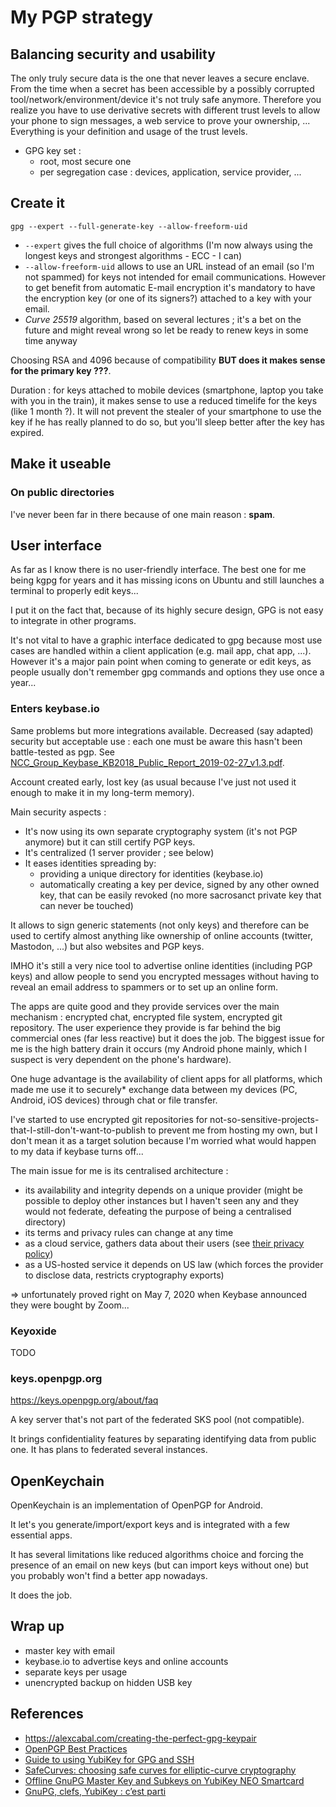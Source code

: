 # My PGP strategy

## Balancing security and usability

The only truly secure data is the one that never leaves a secure enclave. From the time when a secret has been accessible by a possibly corrupted tool/network/environment/device it's not truly safe anymore.
Therefore you realize you have to use derivative secrets with different trust levels to allow your phone to sign messages, a web service to prove your ownership, ...
Everything is your definition and usage of the trust levels.

- GPG key set :
  - root, most secure one
  - per segregation case : devices, application, service provider, ...

## Create it

    gpg --expert --full-generate-key --allow-freeform-uid

- `--expert` gives the full choice of algorithms (I'm now always using the longest keys and strongest algorithms - ECC - I can)
- `--allow-freeform-uid` allows to use an URL instead of an email (so I'm not spammed) for keys not intended for email communications. However to get benefit from automatic E-mail encryption it's mandatory to have the encryption key (or one of its signers?) attached to a key with your email.
- *Curve 25519* algorithm, based on several lectures ; it's a bet on the future and might reveal wrong so let be ready to renew keys in some time anyway

Choosing RSA and 4096 because of compatibility **BUT does it makes sense for the primary key ???**.

Duration : for keys attached to mobile devices (smartphone, laptop you take with you in the train), it makes sense to use a reduced timelife for the keys (like 1 month ?).
It will not prevent the stealer of your smartphone to use the key if he has really planned to do so, but you'll sleep better after the key has expired.


## Make it useable

### On public directories

I've never been far in there because of one main reason : **spam**.

## User interface

As far as I know there is no user-friendly interface. The best one for me being kgpg for years and it has missing icons on Ubuntu and still launches a terminal to properly edit keys...

I put it on the fact that, because of its highly secure design, GPG is not easy to integrate in other programs.

It's not vital to have a graphic interface dedicated to gpg because most use cases are handled within a client application (e.g. mail app, chat app, ...).
However it's a major pain point when coming to generate or edit keys, as people usually don't remember gpg commands and options they use once a year...


### Enters keybase.io

Same problems but more integrations available.
Decreased (say adapted) security but acceptable use : each one must be aware this hasn't been battle-tested as pgp.
See [NCC_Group_Keybase_KB2018_Public_Report_2019-02-27_v1.3.pdf](https://keybase.io/docs-assets/blog/NCC_Group_Keybase_KB2018_Public_Report_2019-02-27_v1.3.pdf).

Account created early, lost key (as usual because I've just not used it enough to make it in my long-term memory).

Main security aspects :
- It's now using its own separate cryptography system (it's not PGP anymore) but it can still certify PGP keys.
- It's centralized (1 server provider ; see below)
- It eases identities spreading by:
    - providing a unique directory for identities (keybase.io)
    - automatically creating a key per device, signed by any other owned key, that can be easily revoked (no more sacrosanct private key that can never be touched)

It allows to sign generic statements (not only keys) and therefore can be used to certify almost anything like ownership of online accounts (twitter, Mastodon, ...) but also websites and PGP keys.

IMHO it's still a very nice tool to advertise online identities (including PGP keys) and allow people to send you encrypted messages without having to reveal an email address to spammers or to set up an online form.

The apps are quite good and they provide services over the main mechanism : encrypted chat, encrypted file system, encrypted git repository. The user experience they provide is far behind the big commercial ones (far less reactive) but it does the job. The biggest issue for me is the high battery drain it occurs (my Android phone mainly, which I suspect is very dependent on the phone's hardware).

One huge advantage is the availability of client apps for all platforms, which made me use it to securely* exchange data between my devices (PC, Android, iOS devices) through chat or file transfer.

I've started to use encrypted git repositories for not-so-sensitive-projects-that-I-still-don't-want-to-publish to prevent me from hosting my own, but I don't mean it as a target solution because I'm worried what would happen to my data if keybase turns off...

The main issue for me is its centralised architecture :
- its availability and integrity depends on a unique provider (might be possible to deploy other instances but I haven't seen any and they would not federate, defeating the purpose of being a centralised directory)
- its terms and privacy rules can change at any time
- as a cloud service, gathers data about their users (see [their privacy policy](https://keybase.io/docs/privacypolicy))
- as a US-hosted service it depends on US law (which forces the provider to disclose data, restricts cryptography exports)

=> unfortunately proved right on May 7, 2020 when Keybase announced they were bought by Zoom...


### Keyoxide

TODO


### keys.openpgp.org

https://keys.openpgp.org/about/faq

A key server that's not part of the federated SKS pool (not compatible).

It brings confidentiality features by separating identifying data from public one. It has plans to federated several instances.


## OpenKeychain

OpenKeychain is an implementation of OpenPGP for Android.

It let's you generate/import/export keys and is integrated with a few essential apps.

It has several limitations like reduced algorithms choice and forcing the presence of an email on new keys (but can import keys without one) but you probably won't find a better app nowadays.

It does the job.




## Wrap up

- master key with email
- keybase.io to advertise keys and online accounts
- separate keys per usage
- unencrypted backup on hidden USB key


## References

- https://alexcabal.com/creating-the-perfect-gpg-keypair
- [OpenPGP Best Practices](https://riseup.net/en/security/message-security/openpgp/best-practices#openpgp-key-checks)
- [Guide to using YubiKey for GPG and SSH](https://github.com/drduh/YubiKey-Guide)
- [SafeCurves: choosing safe curves for elliptic-curve cryptography](https://safecurves.cr.yp.to/)
- [Offline GnuPG Master Key and Subkeys on YubiKey NEO Smartcard](https://blog.josefsson.org/2014/06/23/offline-gnupg-master-key-and-subkeys-on-yubikey-neo-smartcard/)
- [GnuPG, clefs, YubiKey : c’est parti](https://www.unicoda.com/?p=3230)
